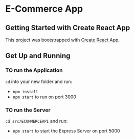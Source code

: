 # E-Commerce App

## Getting Started with Create React App

This project was bootstrapped with [Create React App](https://github.com/facebook/create-react-app).

## Get Up and Running

### TO run the Application
`cd` into your new folder and run:
- ```npm install```
- ```npm start``` to run on port 3000

### TO run the Server
`cd src/ECOMMERCEAPI` and run:
- ```npm start``` to start the Express Server on port 5000